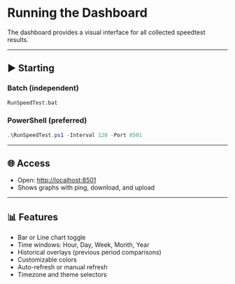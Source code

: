 # Running the Dashboard

The dashboard provides a visual interface for all collected speedtest results.

---

## ▶️ Starting

### Batch (independent)
```bat
RunSpeedTest.bat
```

### PowerShell (preferred)
```powershell
.\RunSpeedTest.ps1 -Interval 120 -Port 8501
```

---

## 🌐 Access
- Open: [http://localhost:8501](http://localhost:8501)  
- Shows graphs with ping, download, and upload

---

## 📊 Features
- Bar or Line chart toggle
- Time windows: Hour, Day, Week, Month, Year
- Historical overlays (previous period comparisons)
- Customizable colors
- Auto-refresh or manual refresh
- Timezone and theme selectors
